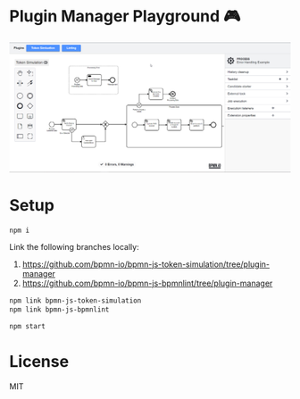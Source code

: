 # Plugin Manager Playground 🎮

![](docs/screenshot.png)

# Setup

```
npm i
```

Link the following branches locally:

1. https://github.com/bpmn-io/bpmn-js-token-simulation/tree/plugin-manager
2. https://github.com/bpmn-io/bpmn-js-bpmnlint/tree/plugin-manager

```
npm link bpmn-js-token-simulation
npm link bpmn-js-bpmnlint
```

```
npm start
```

# License

MIT